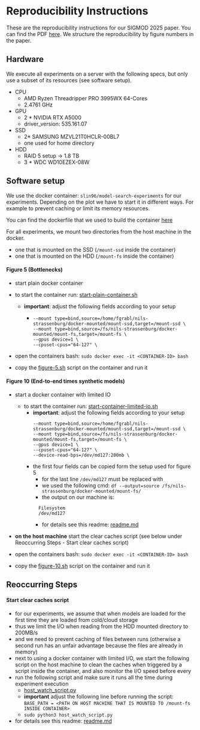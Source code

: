 # Reproducibility Instructions

These are the reproducibility instructions for our SIGMOD 2025 paper.
You can find the PDF [here](../alsatian-single-column.pdf).
We structure the reproducibility by figure numbers in the paper.

## Hardware

We execute all experiments on a server with the following specs, but only use a subset of its resources (see software
setup).

- CPU
    - AMD Ryzen Threadripper PRO 3995WX 64-Cores
    - 2.4761 GHz
- GPU
    - 2 * NVIDIA RTX A5000
    - driver_version: 535.161.07
- SSD
    - 2* SAMSUNG MZVL21T0HCLR-00BL7
    - one used for home directory
- HDD
    - RAID 5 setup -> 1.8 TB
    - 3 * WDC WD10EZEX-08W

## Software setup

We use the docker container: `slin96/model-search-experiments` for our experiments. Depending on the plot we have to
start it in different ways. For example to prevent caching or limit its memory resources.

You can find the dockerfile that we used to build the container [here](../setup/docker_setup/Dockerfile)

For all experiments, we mount two directories from the host machine in the docker.

- one that is mounted on the SSD (`/mount-ssd` inside the container)
- one that is mounted on the HDD (`/mount-fs` inside the container)

#### Figure 5 (Bottlenecks)

- start plain docker container
- to start the container run: [start-plain-container.sh](scripts/start-plain-container.sh)
    - **important**: adjust the following fields according to your setup
        - ```
          --mount type=bind,source=/home/fgrabl/nils-strassenburg/docker-mounted/mount-ssd,target=/mount-ssd \
          --mount type=bind,source=/fs/nils-strassenburg/docker-mounted/mount-fs,target=/mount-fs \
          --gpus device=1 \
          --cpuset-cpus="64-127" \
          ```

- open the containers bash: `sudo docker exec -it <CONTAINER-ID> bash`
- copy the [figure-5.sh](scripts/figure-5.sh) script on the container and run it

#### Figure 10 (End-to-end times synthetic models)

- start a docker container with limited IO
    - to start the container run: [start-container-limited-io.sh](scripts/start-container-limited-io.sh)
        - **important**: adjust the following fields according to your setup
          ```
          --mount type=bind,source=/home/fgrabl/nils-strassenburg/docker-mounted/mount-ssd,target=/mount-ssd \
          --mount type=bind,source=/fs/nils-strassenburg/docker-mounted/mount-fs,target=/mount-fs \
          --gpus device=1 \
          --cpuset-cpus="64-127" \
          --device-read-bps=/dev/md127:200mb \
          ```
        - the first four fields can be copied form the setup used for figure 5
            - for the last line `/dev/md127` must be replaced with
            - we used the following cmd: `df --output=source /fs/nils-strassenburg/docker-mounted/mount-fs/`
            - the output on our machine is:
            ```
              Filesystem
              /dev/md127
            ```
            - for details see this readme: [readme.md](../experiments/main_experiments/prevent_caching/readme.md)

- **on the host machine** start the clear caches script (see below under Reoccurring Steps - Start clear caches script)

- open the containers bash: `sudo docker exec -it <CONTAINER-ID> bash`
- copy the [figure-10.sh](scripts/figure-10.sh) script on the container and run it

## Reoccurring Steps

#### Start clear caches script

- for our experiments, we assume that when models are loaded for the first time they are loaded from cold/cloud storage
- thus we limit the I/O when reading from the HDD mounted directory to 200MB/s
- and we need to prevent caching of files between runs (otherwise a second run has an unfair advantage because the files
  are already in memory)
- next to using a docker container with limited I/O, we start the following script on the host machine to clean the
  caches when triggered by a script inside the container, and also monitor the I/O speed before every
- run the following script and make sure it runs all the time during experiment execution
    - [host_watch_script.py](scripts/host_watch_script.py)
    - **important** adjust the following line before running the script:
      `BASE_PATH = <PATH ON HOST MACHINE THAT IS MOUNTED TO /mount-fs INSIDE CONTAINER>`
    - `sudo python3 host_watch_script.py`
- for details see this readme: [readme.md](../experiments/main_experiments/prevent_caching/readme.md)









